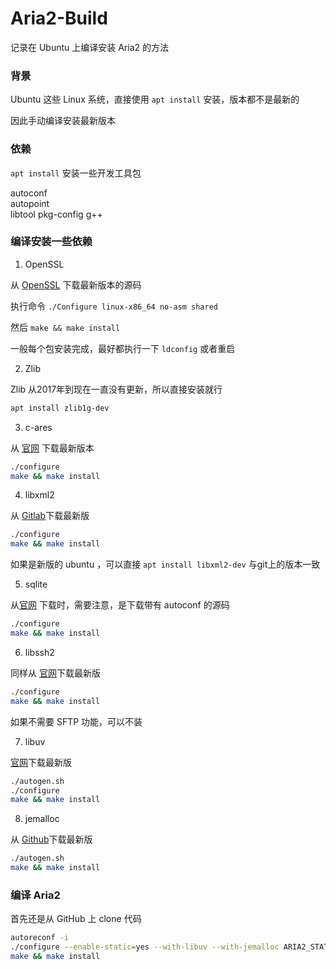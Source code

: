# Aria2-Build

记录在 Ubuntu 上编译安装 Aria2 的方法


### 背景

Ubuntu 这些 Linux 系统，直接使用 `apt install` 安装，版本都不是最新的

因此手动编译安装最新版本


### 依赖

`apt install` 安装一些开发工具包 
 
autoconf  
autopoint  
libtool 
pkg-config 
g++


### 编译安装一些依赖

1. OpenSSL

从 [OpenSSL](https://www.openssl.org/source/) 下载最新版本的源码

执行命令 `./Configure linux-x86_64 no-asm shared`

然后 `make && make install`

一般每个包安装完成，最好都执行一下 `ldconfig` 或者重启

2. Zlib

Zlib 从2017年到现在一直没有更新，所以直接安装就行

```bash
apt install zlib1g-dev
```

3. c-ares

从 [官网](https://c-ares.haxx.se/) 下载最新版本

```bash
./configure
make && make install
```

4. libxml2

从 [Gitlab](https://gitlab.gnome.org/GNOME/libxml2)下载最新版

```bash
./configure
make && make install
```

如果是新版的 ubuntu ，可以直接 `apt install libxml2-dev` 与git上的版本一致


5. sqlite

从[官网](https://www.sqlite.org/download.html) 下载时，需要注意，是下载带有 autoconf 的源码

```bash
./configure
make && make install
```

6. libssh2

同样从 [官网](https://www.libssh2.org/)下载最新版

```bash
./configure
make && make install
```

如果不需要 SFTP 功能，可以不装


7. libuv

[官网](https://dist.libuv.org/dist/)下载最新版

```bash
./autogen.sh
./configure
make && make install
```

8. jemalloc

从 [Github](https://github.com/jemalloc/jemalloc/tree/master)下载最新版

```bash
./autogen.sh
make && make install
```


### 编译 Aria2

首先还是从 GitHub 上 clone 代码

```bash
autoreconf -i
./configure --enable-static=yes --with-libuv --with-jemalloc ARIA2_STATIC=yes
make && make install
```
